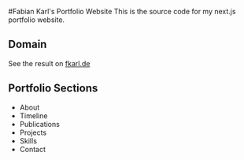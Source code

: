 #Fabian Karl's Portfolio Website
This is the source code for my next.js portfolio website. 
## Domain
See the result on [fkarl.de](https://www.fkarl.de)
## Portfolio Sections
* About
* Timeline
* Publications
* Projects
* Skills
* Contact
